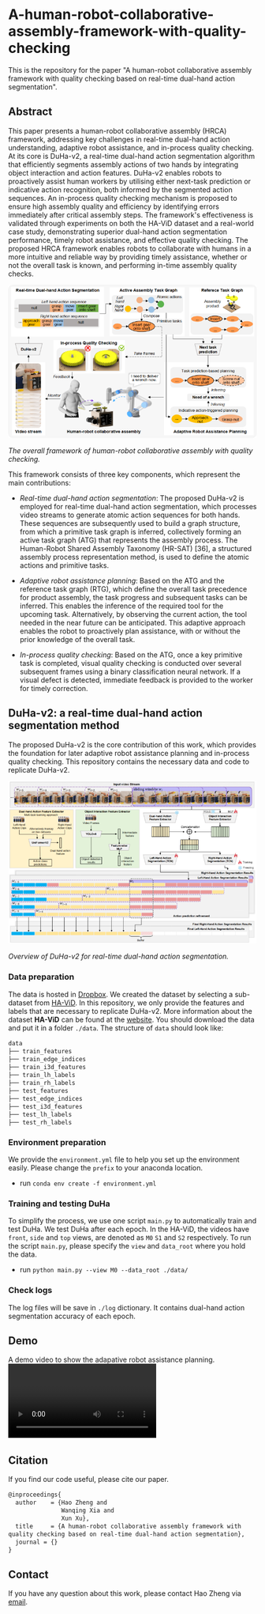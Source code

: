 # A-human-robot-collaborative-assembly-framework-with-quality-checking
This is the repository for the paper "A human-robot collaborative assembly framework with quality checking based on real-time dual-hand action segmentation".

## Abstract
This paper presents a human-robot collaborative assembly (HRCA) framework, addressing key challenges in real-time dual-hand action understanding, adaptive robot assistance, and in-process quality checking. At its core is DuHa-v2, a real-time dual-hand action segmentation algorithm that efficiently segments assembly actions of two hands by integrating object interaction and action features. DuHa-v2 enables robots to proactively assist human workers by utilising either next-task prediction or indicative action recognition, both informed by the segmented action sequences. An in-process quality checking mechanism is proposed to ensure high assembly quality and efficiency by identifying errors immediately after critical assembly steps. The framework's effectiveness is validated through experiments on both the HA-ViD dataset and a real-world case study, demonstrating superior dual-hand action segmentation performance, timely robot assistance, and effective quality checking. The proposed HRCA framework enables robots to collaborate with humans in a more intuitive and reliable way by providing timely assistance, whether or not the overall task is known, and performing in-time assembly quality checks.

![alt text](assets/framework.png)

*The overall framework of human-robot collaborative assembly with quality checking.*

This framework consists of three key components, which represent the main contributions:
- *Real-time dual-hand action segmentation*: The proposed DuHa-v2 is employed for real-time dual-hand action segmentation, which processes video streams to generate atomic action sequences for both hands. These sequences are subsequently used to build a graph structure, from which a primitive task graph is inferred, collectively forming an active task graph (ATG) that represents the assembly process. The Human-Robot Shared Assembly Taxonomy (HR-SAT) [36], a structured assembly process representation method, is used to define the atomic actions and primitive tasks.

- *Adaptive robot assistance planning*: Based on the ATG and the reference task graph (RTG), which define the overall task precedence for product assembly, the task progress and subsequent tasks can be inferred. This enables the inference of the required tool for the upcoming task. Alternatively, by observing the current action, the tool needed in the near future can be anticipated. This adaptive approach enables the robot to proactively plan assistance, with or without the prior knowledge of the overall task.

- *In-process quality checking*: Based on the ATG, once a key primitive task is completed, visual quality checking is conducted over several subsequent frames using a binary classification neural network. If a visual defect is detected, immediate feedback is provided to the worker for timely correction.

## DuHa-v2: a real-time dual-hand action segmentation method
The proposed DuHa-v2 is the core contribution of this work, which provides the foundation for later adaptive robot assistance planning and in-process quality checking. This repository contains the necessary data and code to replicate DuHa-v2.

![alt text](assets/duha-v2.png)

*Overview of DuHa-v2 for real-time dual-hand action segmentation.*

### Data preparation
The data is hosted in [Dropbox](https://www.dropbox.com/scl/fo/ura9rs952qploe73kyrk3/h?rlkey=9xl2ur3iojl69x1oay9ko2xuo&dl=0). We created the dataset by selecting a sub-dataset from [HA-ViD](https://iai-hrc.github.io/ha-vid). In this repository, we only provide the features and labels that are necessary to replicate DuHa-v2. More information about the dataset **HA-ViD** can be found at the [website](https://iai-hrc.github.io/ha-vid).
You should download the data and put it in a folder `./data`. 
The structure of `data` should look like:
```
data
├── train_features
├── train_edge_indices
├── train_i3d_features
├── train_lh_labels
├── train_rh_labels
├── test_features
├── test_edge_indices
├── test_i3d_features
├── test_lh_labels
├── test_rh_labels
```
### Environment preparation
We provide the `environment.yml` file to help you set up the environment easily. Please change the `prefix` to your anaconda location.
* run `conda env create -f environment.yml`

### Training and testing DuHa
To simplify the process, we use one script `main.py` to automatically train and test DuHa. We test DuHa after each epoch. In the HA-ViD, the videos have `front`, `side` and `top` views, are denoted as `M0` `S1` and `S2` respectively. To run the script `main.py`, please specify the `view` and `data_root` where you hold the data.
* run `python main.py --view M0 --data_root ./data/`

### Check logs
The log files will be save in `./log` dictionary. It contains dual-hand action segmentation accuracy of each epoch. 

## Demo
A demo video to show the adapative robot assistance planning.
<video controls src="assets/demo.mp4" title="Title"></video>

## Citation
If you find our code useful, please cite our paper. 
```
@inproceedings{
  author    = {Hao Zheng and
               Wanqing Xia and 
               Xun Xu},
  title     = {A human-robot collaborative assembly framework with quality checking based on real-time dual-hand action segmentation},
  journal = {}
}
```

## Contact
If you have any question about this work, please contact Hao Zheng via [email](mailto:h.zheng.work@gmail.com).
